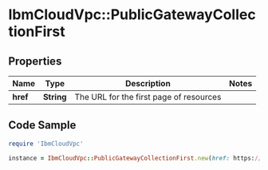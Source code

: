 # IbmCloudVpc::PublicGatewayCollectionFirst

## Properties

Name | Type | Description | Notes
------------ | ------------- | ------------- | -------------
**href** | **String** | The URL for the first page of resources | 

## Code Sample

```ruby
require 'IbmCloudVpc'

instance = IbmCloudVpc::PublicGatewayCollectionFirst.new(href: https://us-south.iaas.cloud.ibm.com/v1/public_gateways?limit&#x3D;20)
```


